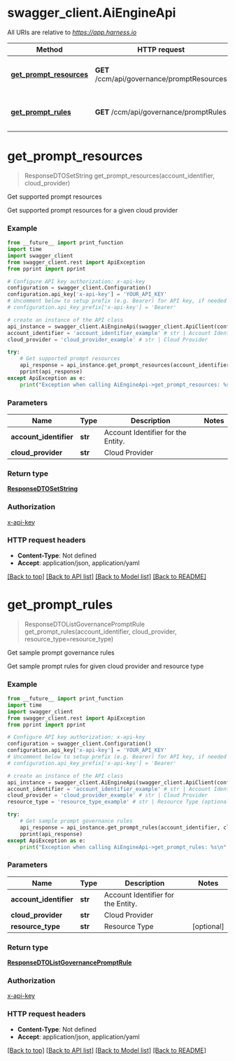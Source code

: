 # swagger_client.AiEngineApi

All URIs are relative to *https://app.harness.io*

Method | HTTP request | Description
------------- | ------------- | -------------
[**get_prompt_resources**](AiEngineApi.md#get_prompt_resources) | **GET** /ccm/api/governance/promptResources | Get supported prompt resources
[**get_prompt_rules**](AiEngineApi.md#get_prompt_rules) | **GET** /ccm/api/governance/promptRules | Get sample prompt governance rules

# **get_prompt_resources**
> ResponseDTOSetString get_prompt_resources(account_identifier, cloud_provider)

Get supported prompt resources

Get supported prompt resources for a given cloud provider

### Example
```python
from __future__ import print_function
import time
import swagger_client
from swagger_client.rest import ApiException
from pprint import pprint

# Configure API key authorization: x-api-key
configuration = swagger_client.Configuration()
configuration.api_key['x-api-key'] = 'YOUR_API_KEY'
# Uncomment below to setup prefix (e.g. Bearer) for API key, if needed
# configuration.api_key_prefix['x-api-key'] = 'Bearer'

# create an instance of the API class
api_instance = swagger_client.AiEngineApi(swagger_client.ApiClient(configuration))
account_identifier = 'account_identifier_example' # str | Account Identifier for the Entity.
cloud_provider = 'cloud_provider_example' # str | Cloud Provider

try:
    # Get supported prompt resources
    api_response = api_instance.get_prompt_resources(account_identifier, cloud_provider)
    pprint(api_response)
except ApiException as e:
    print("Exception when calling AiEngineApi->get_prompt_resources: %s\n" % e)
```

### Parameters

Name | Type | Description  | Notes
------------- | ------------- | ------------- | -------------
 **account_identifier** | **str**| Account Identifier for the Entity. | 
 **cloud_provider** | **str**| Cloud Provider | 

### Return type

[**ResponseDTOSetString**](ResponseDTOSetString.md)

### Authorization

[x-api-key](../README.md#x-api-key)

### HTTP request headers

 - **Content-Type**: Not defined
 - **Accept**: application/json, application/yaml

[[Back to top]](#) [[Back to API list]](../README.md#documentation-for-api-endpoints) [[Back to Model list]](../README.md#documentation-for-models) [[Back to README]](../README.md)

# **get_prompt_rules**
> ResponseDTOListGovernancePromptRule get_prompt_rules(account_identifier, cloud_provider, resource_type=resource_type)

Get sample prompt governance rules

Get sample prompt rules for given cloud provider and resource type

### Example
```python
from __future__ import print_function
import time
import swagger_client
from swagger_client.rest import ApiException
from pprint import pprint

# Configure API key authorization: x-api-key
configuration = swagger_client.Configuration()
configuration.api_key['x-api-key'] = 'YOUR_API_KEY'
# Uncomment below to setup prefix (e.g. Bearer) for API key, if needed
# configuration.api_key_prefix['x-api-key'] = 'Bearer'

# create an instance of the API class
api_instance = swagger_client.AiEngineApi(swagger_client.ApiClient(configuration))
account_identifier = 'account_identifier_example' # str | Account Identifier for the Entity.
cloud_provider = 'cloud_provider_example' # str | Cloud Provider
resource_type = 'resource_type_example' # str | Resource Type (optional)

try:
    # Get sample prompt governance rules
    api_response = api_instance.get_prompt_rules(account_identifier, cloud_provider, resource_type=resource_type)
    pprint(api_response)
except ApiException as e:
    print("Exception when calling AiEngineApi->get_prompt_rules: %s\n" % e)
```

### Parameters

Name | Type | Description  | Notes
------------- | ------------- | ------------- | -------------
 **account_identifier** | **str**| Account Identifier for the Entity. | 
 **cloud_provider** | **str**| Cloud Provider | 
 **resource_type** | **str**| Resource Type | [optional] 

### Return type

[**ResponseDTOListGovernancePromptRule**](ResponseDTOListGovernancePromptRule.md)

### Authorization

[x-api-key](../README.md#x-api-key)

### HTTP request headers

 - **Content-Type**: Not defined
 - **Accept**: application/json, application/yaml

[[Back to top]](#) [[Back to API list]](../README.md#documentation-for-api-endpoints) [[Back to Model list]](../README.md#documentation-for-models) [[Back to README]](../README.md)

